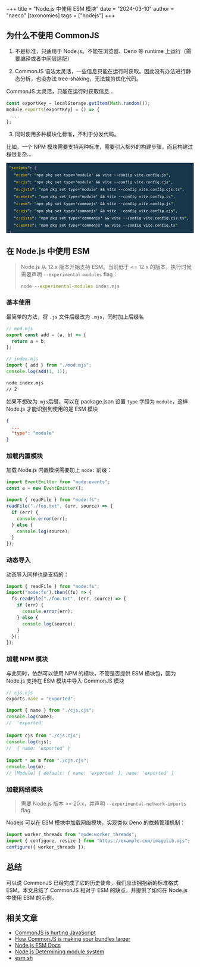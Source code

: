 +++
title = "Node.js 中使用 ESM 模块"
date = "2024-03-10"
author = "naeco"
[taxonomies]
tags = ["nodejs"]
+++

## 为什么不使用 CommonJS

1. 不是标准，只适用于 Node.js。不能在浏览器、Deno 等 runtime 上运行（需要编译或者中间层适配）

2. CommonJS 语法太灵活，一些信息只能在运行时获取。因此没有办法进行静态分析，也没办法 tree-shaking，无法裁剪优化代码。

CommonJS 太灵活，只能在运行时获取信息...

```javascript
const exportKey = localStorage.getItem(Math.random());
module.exports[exportKey] = () => {
  ...
};
```

3. 同时使用多种模块化标准，不利于分发代码。

比如，一个 NPM 模块需要支持两种标准，需要引入额外的构建步骤，而且构建过程很复杂...

![1](./package-json-exports.jpeg)

## 在 Node.js 中使用 ESM

> Node.js 从 12.x 版本开始支持 ESM。当前低于 <= 12.x 的版本，执行时候需要声明 `--experimental-modules` flag：
>
> ```bash
> node --experimental-modules index.mjs
> ```

### 基本使用

最简单的方法，将 `.js` 文件后缀改为 `.mjs`，同时加上后缀名

```javascript
// mod.mjs
export const add = (a, b) => {
  return a + b;
};
```

```javascript
// index.mjs
import { add } from "./mod.mjs";
console.log(add(1, 1));
```

```bash
node index.mjs
// 2
```

如果不想改为`.mjs`后缀，可以在 package.json 设置 `type` 字段为 `module`，这样 Node.js 才能识别到使用的是 ESM 模块

```json
{
  ...
  "type": "module"
}
```

### 加载内置模块

加载 Node.js 内置模块需要加上 `node:` 前缀：

```javascript
import EventEmitter from "node:events";
const e = new EventEmitter();
```

```javascript
import { readFile } from "node:fs";
readFile("./foo.txt", (err, source) => {
  if (err) {
    console.error(err);
  } else {
    console.log(source);
  }
});
```

### 动态导入

动态导入同样也是支持的：

```javascript
import { readFile } from "node:fs";
import("node:fs").then((fs) => {
  fs.readFile("./foo.txt", (err, source) => {
    if (err) {
      console.error(err);
    } else {
      console.log(source);
    }
  });
});
```

### 加载 NPM 模块

与此同时，依然可以使用 NPM 的模块，不管是否提供 ESM 模块包，因为 Node.js 支持在 ESM 模块中导入 CommonJS 模块

```javascript
// cjs.cjs
exports.name = "exported";
```

```javascript
import { name } from "./cjs.cjs";
console.log(name);
//  'exported'

import cjs from "./cjs.cjs";
console.log(cjs);
//  { name: 'exported' }

import * as m from "./cjs.cjs";
console.log(m);
// [Module] { default: { name: 'exported' }, name: 'exported' }
```

### 加载网络模块

> 需要 Node.js 版本 >= 20.x，并声明 `--experimental-network-imports` flag

Nodejs 可以在 ESM 模块中加载网络模块，实现类似 Deno 的依赖管理机制：

```javascript
import worker_threads from "node:worker_threads";
import { configure, resize } from "https://example.com/imagelib.mjs";
configure({ worker_threads });
```

## 总结

可以说 CommonJS 已经完成了它的历史使命，我们应该拥抱新的标准格式 ESM。本文总结了 CommonJS 相对于 ESM 的缺点，并提供了如何在 Node.js 中使用 ESM 的示例。

## 相关文章

- [CommonJS is hurting JavaScript](https://deno.com/blog/commonjs-is-hurting-javascript)
- [How CommonJS is making your bundles larger ](https://web.dev/articles/commonjs-larger-bundles#tree-shaking_with_commonjs)
- [Node.js ESM Docs](https://nodejs.org/docs/latest-v20.x/api/esm.html#modules-ecmascript-modules)
- [Node.js Determining module system](https://nodejs.org/docs/latest-v20.x/api/packages.html#determining-module-system)
- [esm.sh](https://esm.sh/#docs)
